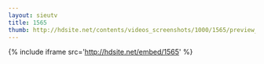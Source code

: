 ```yaml
---
layout: sieutv
title: 1565
thumb: http://hdsite.net/contents/videos_screenshots/1000/1565/preview_360p.mp4.jpg
---
```

{% include iframe src='http://hdsite.net/embed/1565' %}
 
